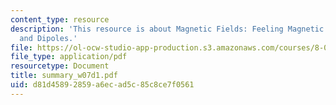 ```yaml
---
content_type: resource
description: 'This resource is about Magnetic Fields: Feeling Magnetic Fields ? Charges
  and Dipoles.'
file: https://ol-ocw-studio-app-production.s3.amazonaws.com/courses/8-02-physics-ii-electricity-and-magnetism-spring-2007/d81d45892859a6ecad5c85c8ce7f0561_summary_w07d1.pdf
file_type: application/pdf
resourcetype: Document
title: summary_w07d1.pdf
uid: d81d4589-2859-a6ec-ad5c-85c8ce7f0561
---
```

